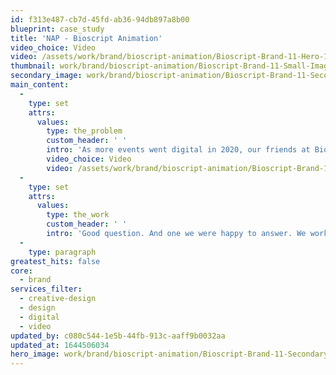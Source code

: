 ```yaml
---
id: f313e487-cb7d-45fd-ab36-94db897a8b00
blueprint: case_study
title: 'NAP - Bioscript Animation'
video_choice: Video
video: /assets/work/brand/bioscript-animation/Bioscript-Brand-11-Hero-1360x768.mp4
thumbnail: work/brand/bioscript-animation/Bioscript-Brand-11-Small-Image-740x416.25.jpg
secondary_image: work/brand/bioscript-animation/Bioscript-Brand-11-Secondary-Image-896x597.jpg
main_content:
  -
    type: set
    attrs:
      values:
        type: the_problem
        custom_header: ' '
        intro: 'As more events went digital in 2020, our friends at Bioscript needed to up their digital conference game. That’s why they came to us ahead of a prestigious medical publications event where they were exhibiting. “How” they asked us, “can we tell our story when we’ll only get a few seconds to tell it?”'
        video_choice: Video
        video: /assets/work/brand/bioscript-animation/Bioscript-Brand-11-Large-927x522.mp4
  -
    type: set
    attrs:
      values:
        type: the_work
        custom_header: ' '
        intro: 'Good question. And one we were happy to answer. We worked with the Bioscript team to whittle their points downs so they were sharper than sharp. And then, we developed supporting visuals that reflected what was being said in the words. Maybe it wasn''t the same as being there in person. But we made sure Bioscript got their message across in a simple and clear way.'
  -
    type: paragraph
greatest_hits: false
core:
  - brand
services_filter:
  - creative-design
  - design
  - digital
  - video
updated_by: c080c544-1e5b-44fb-913c-aaff9b0032aa
updated_at: 1644506034
hero_image: work/brand/bioscript-animation/Bioscript-Brand-11-Secondary-Image-896x597.jpg
---
```

